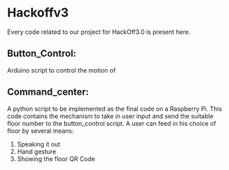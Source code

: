 # Hackoffv3
Every code related to our project for HackOff3.0 is present here.

## Button_Control:
Arduino script to control the motion of 

## Command_center:
A python script to be implemented as the final code on a Raspberry Pi. This code contains the mechanism to take in user input and send the suitable floor number to the button_control script. A user can feed in his choice of floor by several means:
1) Speaking it out
2) Hand gesture
3) Showing the floor QR Code
